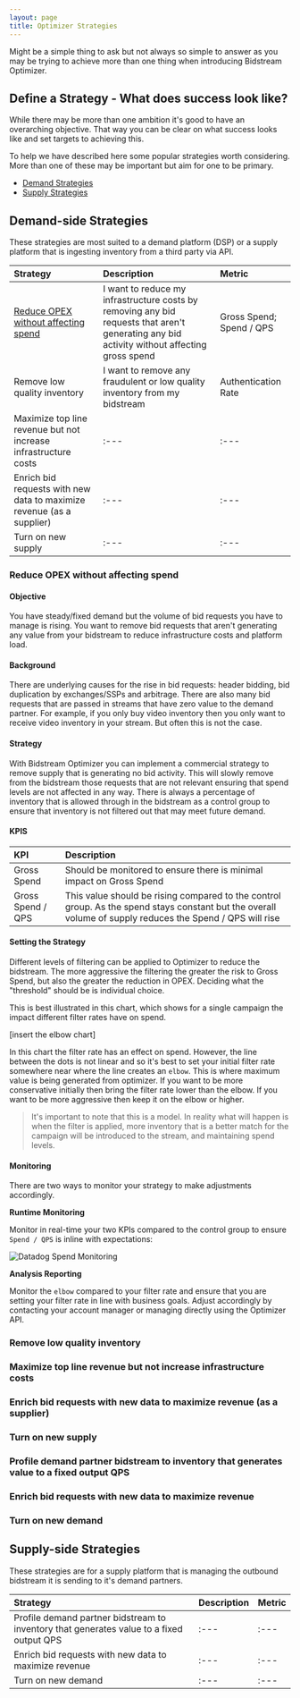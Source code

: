 ```yaml
---
layout: page
title: Optimizer Strategies
---
```


Might be a simple thing to ask but not always so simple to answer as you may be trying to achieve more than one thing when introducing Bidstream Optimizer.

## Define a Strategy - What does success look like?

While there may be more than one ambition it's good to have an overarching objective. That way you can be clear on what success looks like and set targets to achieving this.

To help we have described here some popular strategies worth considering. More than one of these may be important but aim for one to be primary.

* [Demand Strategies](#demand-side-strategies)
* [Supply Strategies](#supply-side-strategies)

<a id="#demand-side-strategies"></a>
## Demand-side Strategies

These strategies are most suited to a demand platform (DSP) or a supply platform that is ingesting inventory from a third party via API.

Strategy | Description | Metric
:--- | :--- | :---
[Reduce OPEX without affecting spend](#reduce-opex-without-affecting-spend) | I want to reduce my infrastructure costs by removing any bid requests that aren't generating any bid activity without affecting gross spend | Gross Spend; Spend / QPS
Remove low quality inventory | I want to remove any fraudulent or low quality inventory from my bidstream | Authentication Rate
Maximize top line revenue but not increase infrastructure costs | :--- | :---
Enrich bid requests with new data to maximize revenue (as a supplier) | :--- | :---
Turn on new supply | :--- | :---

<a id="#reduce-opex-without-affecting-spend"></a>
### Reduce OPEX without affecting spend

#### Objective

You have steady/fixed demand but the volume of bid requests you have to manage is rising. You want to remove bid requests that aren't generating any value from your bidstream to reduce infrastructure costs and platform load.

#### Background

There are underlying causes for the rise in bid requests: header bidding, bid duplication by exchanges/SSPs and arbitrage. There are also many bid requests that are passed in streams that have zero value to the demand partner. For example, if you only buy video inventory then you only want to receive video inventory in your stream. But often this is not the case.

#### Strategy

With Bidstream Optimizer you can implement a commercial strategy to remove supply that is generating no bid activity. This will slowly remove from the bidstream those requests that are not relevant ensuring that spend levels are not affected in any way. There is always a percentage of inventory that is allowed through in the bidstream as a control group to ensure that inventory is not filtered out that may meet future demand.

#### KPIS

KPI | Description
:--- | :---
Gross Spend | Should be monitored to ensure there is minimal impact on Gross Spend
Gross Spend / QPS | This value should be rising compared to the control group. As the spend stays constant but the overall volume of supply reduces the Spend / QPS will rise

#### Setting the Strategy

Different levels of filtering can be applied to Optimizer to reduce the bidstream. The more aggressive the filtering the greater the risk to Gross Spend, but also the greater the reduction in OPEX. Deciding what the "threshold" should be is individual choice.

This is best illustrated in this chart, which shows for a single campaign the impact different filter rates have on spend.

[insert the elbow chart]

In this chart the filter rate has an effect on spend. However, the line between the dots is not linear and so it's best to set your initial filter rate somewhere near where the line creates an `elbow`. This is where maximum value is being generated from optimizer. If you want to be more conservative initially then bring the filter rate lower than the elbow. If you want to be more aggressive then keep it on the elbow or higher.

> It's important to note that this is a model. In reality what will happen is when the filter is applied, more inventory that is a better match for the campaign will be introduced to the stream, and maintaining spend levels.

#### Monitoring

There are two ways to monitor your strategy to make adjustments accordingly.

__Runtime Monitoring__

Monitor in real-time your two KPIs compared to the control group to ensure `Spend / QPS` is inline with expectations:

![Datadog Spend Monitoring](https://damonreeve.github.io/optimizer-docs/monitor-spend.png)

__Analysis Reporting__

Monitor the `elbow` compared to your filter rate and ensure that you are setting your filter rate in line with business goals. Adjust accordingly by contacting your account manager or managing directly using the Optimizer API.

### Remove low quality inventory
### Maximize top line revenue but not increase infrastructure costs
### Enrich bid requests with new data to maximize revenue (as a supplier)
### Turn on new supply
### Profile demand partner bidstream to inventory that generates value to a fixed output QPS
### Enrich bid requests with new data to maximize revenue
### Turn on new demand

<a id="#supply-side-strategies"></a>
## Supply-side Strategies

These strategies are for a supply platform that is managing the outbound bidstream it is sending to it's demand partners.

Strategy | Description | Metric
:--- | :--- | :---
Profile demand partner bidstream to inventory that generates value to a fixed output QPS | :--- | :---
Enrich bid requests with new data to maximize revenue | :--- | :---
Turn on new demand | :--- | :---

